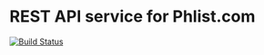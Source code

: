 REST API service for Phlist.com
===============================

[![Build Status](https://travis-ci.org/ksuralta/phlist_rest.svg?branch=master)](https://travis-ci.org/ksuralta/phlist_rest)
